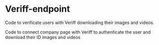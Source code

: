 # Veriff-endpoint
Code to verificate users with Veriff downloading their images and videos.

Code to connect company page with Veriff to authenticate the user and download their ID images and videos
